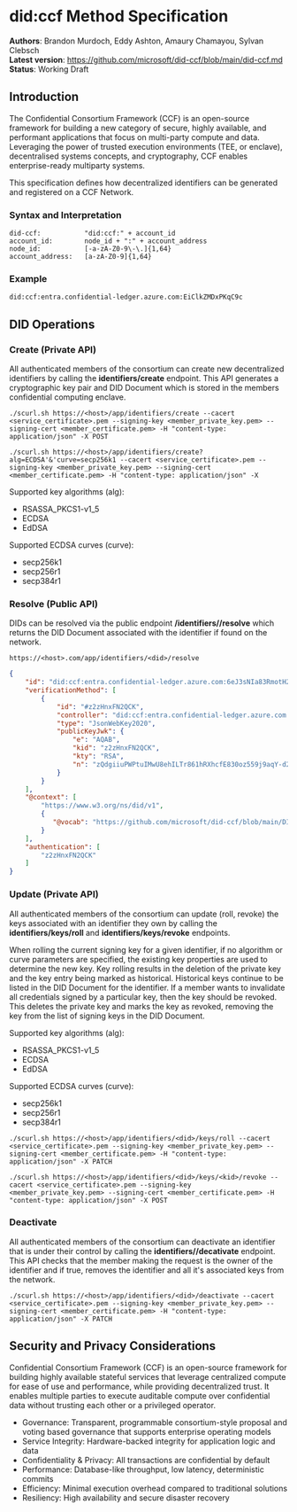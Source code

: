 # did:ccf Method Specification

**Authors**: Brandon Murdoch, Eddy Ashton, Amaury Chamayou, Sylvan Clebsch  
**Latest version**: https://github.com/microsoft/did-ccf/blob/main/did-ccf.md  
**Status**: Working Draft  

## Introduction

The Confidential Consortium Framework (CCF) is an open-source framework for building a new category of secure, highly available, and performant applications that focus on multi-party compute and data.
Leveraging the power of trusted execution environments (TEE, or enclave), decentralised systems concepts, and cryptography, CCF enables enterprise-ready multiparty systems.

This specification defines how decentralized identifiers can be generated and registered on a CCF Network.

### Syntax and Interpretation

```
did-ccf:           "did:ccf:" + account_id 
account_id:        node_id + ":" + account_address
node_id:           [-a-zA-Z0-9\-\.]{1,64}
account_address:   [a-zA-Z0-9]{1,64}
```
### Example
```
did:ccf:entra.confidential-ledger.azure.com:EiClkZMDxPKqC9c
```

## DID Operations

### Create (Private API)
All authenticated members of the consortium can create new decentralized identifiers by calling the **identifiers/create** endpoint. This API generates a cryptographic key pair and DID Document which is stored in the members confidential computing enclave. 

```
./scurl.sh https://<host>/app/identifiers/create --cacert <service_certificate>.pem --signing-key <member_private_key.pem> --signing-cert <member_certificate.pem> -H "content-type: application/json" -X POST

./scurl.sh https://<host>/app/identifiers/create?alg=ECDSA'&'curve=secp256k1 --cacert <service_certificate>.pem --signing-key <member_private_key.pem> --signing-cert <member_certificate.pem> -H "content-type: application/json" -X
```

Supported key algorithms (alg):
- RSASSA_PKCS1-v1_5
- ECDSA
- EdDSA
    
Supported ECDSA curves (curve):
- secp256k1
- secp256r1
- secp384r1

### Resolve (Public API)
DIDs can be resolved via the public endpoint **/identifiers/<did>/resolve** which returns the DID Document associated with the identifier if found on the network.

```
https://<host>.com/app/identifiers/<did>/resolve
```
```json
{
    "id": "did:ccf:entra.confidential-ledger.azure.com:6eJ3sNIa83RmotH2qy2AH3FBsBvcAAtwpCwkHRwu1hg",
    "verificationMethod": [
        {
            "id": "#z2zHnxFN2QCK",
            "controller": "did:ccf:entra.confidential-ledger.azure.com:6eJ3sNIa83RmotH2qy2AH3FBsBvcAAtwpCwkHRwu1hg",
            "type": "JsonWebKey2020",
            "publicKeyJwk": {
                "e": "AQAB",
                "kid": "z2zHnxFN2QCK",
                "kty": "RSA",
                "n": "zQdgiiuPWPtuIMwU8ehILTr861hRXhcfE830oz559j9aqY-d2AY0F1iCsMAjqQTGifY2yjnYxDlItaKzhQ6xM6uwwv16DQjiv4l1-7QtU-ltgDCAMQR4FOA3rZ8_sl8T-V3BQqMY431AiCgV0ZrxjCSP01EHRnybDSmHbXPvJJEYSdXmMSDUhWrOQC3RPXSrLGxUXmu9bI-Nt3qY6RIHh3d2PYvnVasR5pUNzQVBrqCKQkeydvPeUV_wVMYKcGjH8Dr_99UCPlGItvfD-CcvSOBzYT7QeWXosAgrcxXr1fKvDVocnwBBliwaYraJjuX0ccOT8OTW4MlegFboSQViwVPn6sB5jn-vlwtaSUgj4NZzZ5rB2GLxB1yTDkJ3YNsNGV70oRZ5_aANLf3zpoqSYy1_xBW0TZhXfUgn3296f3fDr6PhH4B3tgjNvy1Ym0n4MCpu5KI3YB5a_88ljigzm5zBjji53zujzGi87gMYY0tzvSf0MQH93qoP7ch62crQjbJ-0gHYc8ib3IP_ixqFM7-PDD4r_q2-GSAbcKkoue4zGjQPGok8yZHTDETKlkmnEr6zSS9AiUmKpxZS4KBWTafFUwEIMpmt5n0eHpU6TW113SRhS2Q_6EzKlQ0ZqJCDtkmQigDYUTeg4Q1zvC4ym4AG_YttIpYZqqJ_QBI5S6s"
            }
        }
    ],
    "@context": [
        "https://www.w3.org/ns/did/v1",
        {
           "@vocab": "https://github.com/microsoft/did-ccf/blob/main/DID_CCF.md#"
        }
    ],
    "authentication": [
        "z2zHnxFN2QCK"
    ]
}
```
### Update (Private API)
All authenticated members of the consortium can update (roll, revoke) the keys associated with an identifier they own by calling the **identifiers/keys/roll** and **identifiers/keys/revoke** endpoints. 

When rolling the current signing key for a given identifier, if no algorithm or curve parameters are specified, the existing key properties are used to determine the new key. Key rolling results in the deletion of the private key and the key entry being marked as historical. Historical keys continue to be listed in the DID Document for the identifier. If a member wants to invalidate all credentials signed by a particular key, then the key should be revoked. This deletes the private key and marks the key as revoked, removing the key from the list of signing keys in the DID Document.

Supported key algorithms (alg):
- RSASSA_PKCS1-v1_5
- ECDSA
- EdDSA
    
Supported ECDSA curves (curve):
- secp256k1
- secp256r1
- secp384r1

```
./scurl.sh https://<host>/app/identifiers/<did>/keys/roll --cacert <service_certificate>.pem --signing-key <member_private_key.pem> --signing-cert <member_certificate.pem> -H "content-type: application/json" -X PATCH

./scurl.sh https://<host>/app/identifiers/<did>/keys/<kid>/revoke --cacert <service_certificate>.pem --signing-key <member_private_key.pem> --signing-cert <member_certificate.pem> -H "content-type: application/json" -X POST
```

### Deactivate
All authenticated members of the consortium can deactivate an identifier that is under their control by calling the **identifiers/<did>/decativate** endpoint. This API checks that the member making the request is the owner of the identifier and if true, removes the identifier and all it's associated keys from the network.

```
./scurl.sh https://<host>/app/identifiers/<did>/deactivate --cacert <service_certificate>.pem --signing-key <member_private_key.pem> --signing-cert <member_certificate.pem> -H "content-type: application/json" -X PATCH
```

## Security and Privacy Considerations
Confidential Consortium Framework (CCF) is an open-source framework for building highly available stateful services that leverage centralized compute for ease of use and performance, while providing decentralized trust. It enables multiple parties to execute auditable compute over confidential data without trusting each other or a privileged operator.

- Governance: Transparent, programmable consortium-style proposal and voting based governance that supports enterprise operating models
- Service Integrity: Hardware-backed integrity for application logic and data
- Confidentiality & Privacy: All transactions are confidential by default
- Performance: Database-like throughput, low latency, deterministic commits
- Efficiency: Minimal execution overhead compared to traditional solutions
- Resiliency: High availability and secure disaster recovery